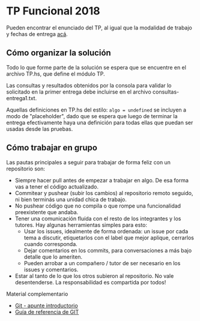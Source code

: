 # TP Funcional 2018

Pueden encontrar el enunciado del TP, al igual que la modalidad de trabajo y fechas de entrega [acá](http://www.pdep.com.ar/Cursos/cursadas-anteriores/2018/2018-noc-jueves).

## Cómo organizar la solución

Todo lo que forme parte de la solución se espera que se encuentre en el archivo TP.hs, que define el módulo TP.

Las consultas y resultados obtenidos por la consola para validar lo solicitado en la primer entrega debe incluirse en el archivo consultas-entrega1.txt.

Aquellas definiciones en TP.hs del estilo: `algo = undefined` se incluyen a modo de "placeholder", dado que se espera que luego de terminar la entrega efectivamente haya una definición para todas ellas que puedan ser usadas desde las pruebas.

## Cómo trabajar en grupo

Las pautas principales a seguir para trabajar de forma feliz con un repositorio son:
 - Siempre hacer pull antes de empezar a trabajar en algo. De esa forma vas a tener el código actualizado.
 - Commitear y pushear (subir los cambios) al repositorio remoto seguido, ni bien terminás una unidad chica de trabajo.
 - No pushear código que no compila o que rompe una funcionalidad preexistente que andaba.
 - Tener una comunicación fluída con el resto de los integrantes y los tutores. Hay algunas herramientas simples para esto:
   - Usar los issues, idealmente de forma ordenada: un issue por cada tema a discutir, etiquetarlos con el label que mejor aplique, cerrarlos cuando corresponda.
   - Dejar comentarios en los commits, para conversaciones a más bajo detalle que lo ameriten.
   - Pueden arrobar a un compañero / tutor de ser necesario en los issues y comentarios.
 - Estar al tanto de lo que los otros subieron al repositorio. No vale desentenderse. La responsabilidad es compartida por todos!

Material complementario
- [Git - apunte introductorio](https://docs.google.com/document/d/166ksg4rSAIrYWStR5yHrUQjFp1OY3DvSoLMcA8CYc34/edit#heading=h.7urotmir6l2i)
- [Guía de referencia de GIT](https://docs.google.com/document/d/147cqUY86wWVoJ86Ce0NoX1R78CwoCOGZtF7RugUvzFg/edit#heading=h.pfzudah6sze2)
